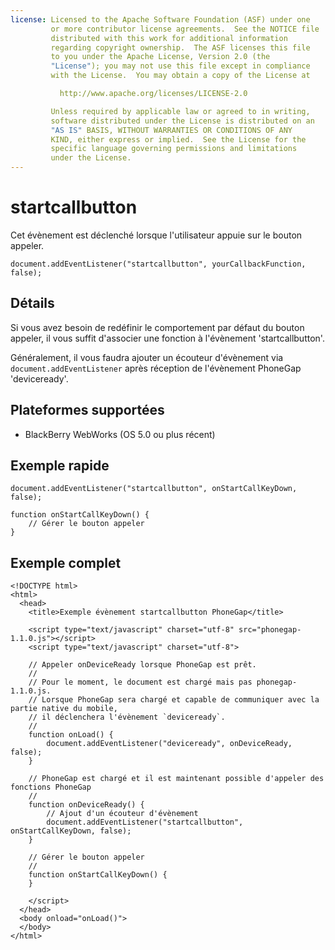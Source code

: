 ```yaml
---
license: Licensed to the Apache Software Foundation (ASF) under one
         or more contributor license agreements.  See the NOTICE file
         distributed with this work for additional information
         regarding copyright ownership.  The ASF licenses this file
         to you under the Apache License, Version 2.0 (the
         "License"); you may not use this file except in compliance
         with the License.  You may obtain a copy of the License at

           http://www.apache.org/licenses/LICENSE-2.0

         Unless required by applicable law or agreed to in writing,
         software distributed under the License is distributed on an
         "AS IS" BASIS, WITHOUT WARRANTIES OR CONDITIONS OF ANY
         KIND, either express or implied.  See the License for the
         specific language governing permissions and limitations
         under the License.
---
```


startcallbutton
===========

Cet évènement est déclenché lorsque l'utilisateur appuie sur le bouton appeler.

    document.addEventListener("startcallbutton", yourCallbackFunction, false);

Détails
-------

Si vous avez besoin de redéfinir le comportement par défaut du bouton appeler, il vous suffit d'associer une fonction à l'évènement 'startcallbutton'.

Généralement, il vous faudra ajouter un écouteur d'évènement via `document.addEventListener` après réception de l'évènement PhoneGap 'deviceready'.

Plateformes supportées
----------------------

- BlackBerry WebWorks (OS 5.0 ou plus récent)

Exemple rapide
--------------

    document.addEventListener("startcallbutton", onStartCallKeyDown, false);

    function onStartCallKeyDown() {
        // Gérer le bouton appeler
    }

Exemple complet
---------------

    <!DOCTYPE html>
    <html>
      <head>
        <title>Exemple évènement startcallbutton PhoneGap</title>

        <script type="text/javascript" charset="utf-8" src="phonegap-1.1.0.js"></script>
        <script type="text/javascript" charset="utf-8">

        // Appeler onDeviceReady lorsque PhoneGap est prêt.
        //
        // Pour le moment, le document est chargé mais pas phonegap-1.1.0.js.
        // Lorsque PhoneGap sera chargé et capable de communiquer avec la partie native du mobile,
        // il déclenchera l'évènement `deviceready`.
        //
        function onLoad() {
            document.addEventListener("deviceready", onDeviceReady, false);
        }

        // PhoneGap est chargé et il est maintenant possible d'appeler des fonctions PhoneGap
        //
        function onDeviceReady() {
            // Ajout d'un écouteur d'évènement
            document.addEventListener("startcallbutton", onStartCallKeyDown, false);
        }

        // Gérer le bouton appeler
        //
        function onStartCallKeyDown() {
        }

        </script>
      </head>
      <body onload="onLoad()">
      </body>
    </html>
